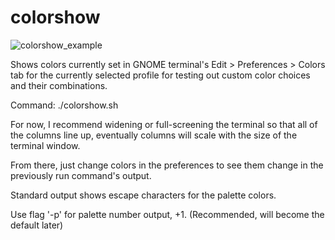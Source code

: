 # colorshow
![colorshow_example](https://github.com/rsquires1988/colorshow/assets/63078967/e19b2edd-cb47-4820-98c2-43c77fcd9b73)

Shows colors currently set in GNOME terminal's Edit > Preferences > Colors tab for the currently selected profile for testing out custom color choices and their combinations.

Command: ./colorshow.sh

For now, I recommend widening or full-screening the terminal so that all of the columns line up, eventually columns will scale with the size of the terminal window.

From there, just change colors in the preferences to see them change in the previously run command's output.

Standard output shows escape characters for the palette colors.

Use flag '-p' for palette number output, +1. (Recommended, will become the default later)
